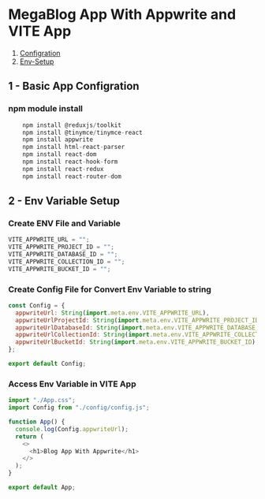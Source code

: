 # MegaBlog App With Appwrite and VITE App

1. [Configration](#1---basic-app-configration)
2. [Env-Setup](#2---env-variable-setup)

## 1 - Basic App Configration

### npm module install

```javascript
    npm install @reduxjs/toolkit
    npm install @tinymce/tinymce-react
    npm install appwrite
    npm install html-react-parser
    npm install react-dom
    npm install react-hook-form
    npm install react-redux
    npm install react-router-dom
```

## 2 - Env Variable Setup

### Create ENV File and Variable

```javascript
VITE_APPWRITE_URL = "";
VITE_APPWRITE_PROJECT_ID = "";
VITE_APPWRITE_DATABASE_ID = "";
VITE_APPWRITE_COLLECTION_ID = "";
VITE_APPWRITE_BUCKET_ID = "";
```

### Create Config File for Convert Env Variable to string

```javascript
const Config = {
  appwriteUrl: String(import.meta.env.VITE_APPWRITE_URL),
  appwriteUrlProjectId: String(import.meta.env.VITE_APPWRITE_PROJECT_ID),
  appwriteUrlDatabaseId: String(import.meta.env.VITE_APPWRITE_DATABASE_ID),
  appwriteUrlCollectionId: String(import.meta.env.VITE_APPWRITE_COLLECTION_ID),
  appwriteUrlBucketId: String(import.meta.env.VITE_APPWRITE_BUCKET_ID),
};

export default Config;
```

### Access Env Variable in VITE App

```javascript
import "./App.css";
import Config from "./config/config.js";

function App() {
  console.log(Config.appwriteUrl);
  return (
    <>
      <h1>Blog App With Appwrite</h1>
    </>
  );
}

export default App;
```
